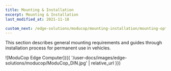 ```yaml
---
title: Mounting & Installation
excerpt: Mounting & Installation
last_modified_at: 2021-11-18

custom_next: /edge-solutions/moducop/mounting-installation/mounting-options/
---
```



This section describes general mounting requirements and guides through installation process for permanent use in vehicles. 

![ModuCop Edge Computer]({{ '/user-docs/images/edge-solutions/moducop/ModuCop_DIN.jpg' | relative_url }})


